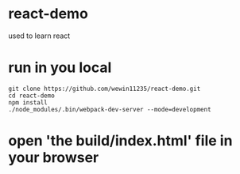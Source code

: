 # react-demo
used to learn react
# run in you local
```
git clone https://github.com/wewin11235/react-demo.git
cd react-demo
npm install
./node_modules/.bin/webpack-dev-server --mode=development  
```
# open 'the build/index.html' file in your browser
